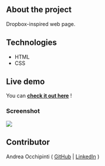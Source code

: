 ## About the project
Dropbox-inspired web page.

## Technologies 
- HTML
- CSS

## Live demo
You can **[check it out here](https://painteyes.github.io/html-css-dropbox)** !

### Screenshot
<img src="https://i.postimg.cc/jjnWSg3d/dropbox.png"/>

## Contributor
Andrea Occhipinti ( [GitHub](https://github.com/painteyes) | [LinkedIn](https://www.linkedin.com/in/occhipinti) )
